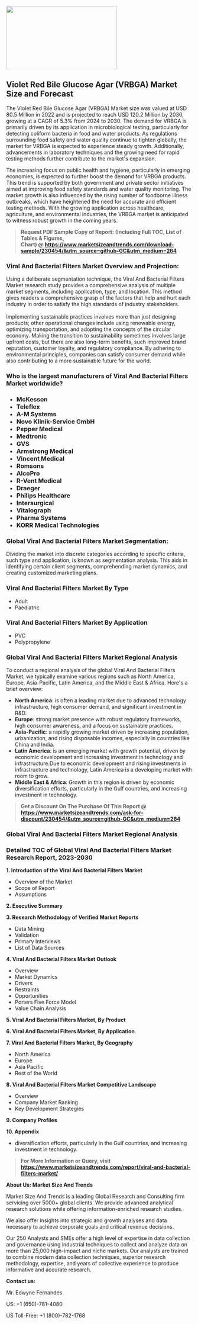 <p><img class="alignnone size-medium wp-image-20088" src="https://ffe5etoiles.com/wp-content/uploads/2024/12/MST1-300x171.png" alt="" width="300" height="171" /></p><h2>Violet Red Bile Glucose Agar (VRBGA) Market Size and Forecast</h2><p>The Violet Red Bile Glucose Agar (VRBGA) Market size was valued at USD 80.5 Million in 2022 and is projected to reach USD 120.2 Million by 2030, growing at a CAGR of 5.3% from 2024 to 2030. The demand for VRBGA is primarily driven by its application in microbiological testing, particularly for detecting coliform bacteria in food and water products. As regulations surrounding food safety and water quality continue to tighten globally, the market for VRBGA is expected to experience steady growth. Additionally, advancements in laboratory techniques and the growing need for rapid testing methods further contribute to the market's expansion.</p><p>The increasing focus on public health and hygiene, particularly in emerging economies, is expected to further boost the demand for VRBGA products. This trend is supported by both government and private sector initiatives aimed at improving food safety standards and water quality monitoring. The market growth is also influenced by the rising number of foodborne illness outbreaks, which have heightened the need for accurate and efficient testing methods. With the growing application across healthcare, agriculture, and environmental industries, the VRBGA market is anticipated to witness robust growth in the coming years.</p></p><blockquote id="" class=""><strong>Request PDF Sample Copy of Report: (Including Full TOC, List of Tables &amp; Figures, Chart)&nbsp;@&nbsp;<strong><a href="https://www.marketsizeandtrends.com/download-sample/230454/&utm_source=github-GC&utm_medium=264" target="_blank">https://www.marketsizeandtrends.com/download-sample/230454/&utm_source=github-GC&utm_medium=264</a></strong></strong></blockquote><h3 id="" class="">Viral And Bacterial Filters Market&nbsp;Overview and Projection:</h3><p id="" class="">Using a deliberate segmentation technique, the Viral And Bacterial Filters Market research study provides a comprehensive analysis of multiple market segments, including application, type, and location. This method gives readers a comprehensive grasp of the factors that help and hurt each industry in order to satisfy the high standards of industry stakeholders. <br /> <br />Implementing sustainable practices involves more than just designing products; other operational changes include using renewable energy, optimizing transportation, and adopting the concepts of the circular economy. Making the transition to sustainability sometimes involves large upfront costs, but there are also long-term benefits, such improved brand reputation, customer loyalty, and regulatory compliance. By adhering to environmental principles, companies can satisfy consumer demand while also contributing to a more sustainable future for the world.</p><h3 id="" class="">Who is the largest manufacturers of&nbsp;Viral And Bacterial Filters Market worldwide?</h3><h3 class=""><p><ul><li>McKesson </li><li> Teleflex </li><li> A-M Systems </li><li> Novo Klinik-Service GmbH </li><li> Pepper Medical </li><li> Medtronic </li><li> GVS </li><li> Armstrong Medical </li><li> Vincent Medical </li><li> Romsons </li><li> AlcoPro </li><li> R-Vent Medical </li><li> Draeger </li><li> Philips Healthcare </li><li> Intersurgical </li><li> Vitalograph </li><li> Pharma Systems </li><li> KORR Medical Technologies</li></ul></p></h3><h3 id="" class="">Global&nbsp;Viral And Bacterial Filters Market Segmentation:</h3><p id="" class="">Dividing the market into discrete categories according to specific criteria, such type and application, is known as segmentation analysis. This aids in identifying certain client segments, comprehending market dynamics, and creating customized marketing plans.</p><h3 id="" class="">Viral And Bacterial Filters Market&nbsp;By Type</h3><p><p><ul><li>Adult</li><li> Paediatric</p></li></ul></p></p><h3 id="" class="">Viral And Bacterial Filters Market&nbsp;By Application</h3><p class=""><p><ul><li>PVC</li><li> Polypropylene</li></ul></p></p><h3 id="" class="">Global Viral And Bacterial Filters Market Regional Analysis</h3><p id="" class="">To conduct a regional analysis of the global Viral And Bacterial Filters Market, we typically examine various regions such as North America, Europe, Asia-Pacific, Latin America, and the Middle East &amp; Africa. Here's a brief overview:</p><ul><li><strong>North America</strong>: is often a leading market due to advanced technology infrastructure, high consumer demand, and significant investment in R&amp;D.</li><li><strong>Europe</strong>: strong market presence with robust regulatory frameworks, high consumer awareness, and a focus on sustainable practices.</li><li><strong>Asia-Pacific</strong>: a rapidly growing market driven by increasing population, urbanization, and rising disposable incomes, especially in countries like China and India.</li><li><strong>Latin America</strong>: is an emerging market with growth potential, driven by economic development and increasing investment in technology and infrastructure.Due to economic development and rising investments in infrastructure and technology, Latin America is a developing market with room to grow.</li><li><strong>Middle East &amp; Africa</strong>: Growth in this region is driven by economic diversification efforts, particularly in the Gulf countries, and increasing investment in technology.</li></ul><blockquote id="" class=""><strong>Get a Discount On The Purchase Of This Report @ <strong><a href="https://www.marketsizeandtrends.com/ask-for-discount/230454/&utm_source=github-GC&utm_medium=264" target="_blank">https://www.marketsizeandtrends.com/ask-for-discount/230454/&utm_source=github-GC&utm_medium=264</a></strong></strong></blockquote><h3 id="" class="">Global Viral And Bacterial Filters Market Regional Analysis</h3><h3 id="" class="">Detailed TOC of Global Viral And Bacterial Filters Market Research Report, 2023-2030</h3><p id="" class=""><strong>1. Introduction of the Viral And Bacterial Filters Market</strong></p><ul><li>Overview of the Market</li><li>Scope of Report</li><li>Assumptions</li></ul><p id="" class=""><strong>2. Executive Summary</strong></p><p id="" class=""><strong>3. Research Methodology of Verified Market Reports</strong></p><ul><li>Data Mining</li><li>Validation</li><li>Primary Interviews</li><li>List of Data Sources</li></ul><p id="" class=""><strong>4. Viral And Bacterial Filters Market Outlook</strong></p><ul><li>Overview</li><li>Market Dynamics</li><li>Drivers</li><li>Restraints</li><li>Opportunities</li><li>Porters Five Force Model</li><li>Value Chain Analysis</li></ul><p id="" class=""><strong>5. Viral And Bacterial Filters Market, By Product</strong></p><p id="" class=""><strong>6. Viral And Bacterial Filters Market, By Application</strong></p><p id="" class=""><strong>7. Viral And Bacterial Filters Market, By Geography</strong></p><ul><li>North America</li><li>Europe</li><li>Asia Pacific</li><li>Rest of the World</li></ul><p id="" class=""><strong>8. Viral And Bacterial Filters Market Competitive Landscape</strong></p><ul><li>Overview</li><li>Company Market Ranking</li><li>Key Development Strategies</li></ul><p id="" class=""><strong>9. Company Profiles</strong></p><p id="" class=""><strong>10. Appendix</strong></p><ul><li>diversification efforts, particularly in the Gulf countries, and increasing investment in technology.</li></ul><blockquote id="" class=""><strong>For More Information or Query, visit <strong><strong><a href="https://www.marketsizeandtrends.com/report/viral-and-bacterial-filters-market/" target="_blank">https://www.marketsizeandtrends.com/report/viral-and-bacterial-filters-market/</a></strong></strong></strong></blockquote><p id="" class=""><strong>About Us: Market Size And Trends</strong></p><p id="" class="">Market Size And Trends is a leading Global Research and Consulting firm servicing over 5000+ global clients. We provide advanced analytical research solutions while offering information-enriched research studies.</p><p id="" class="">We also offer insights into strategic and growth analyses and data necessary to achieve corporate goals and critical revenue decisions.</p><p id="" class="">Our 250 Analysts and SMEs offer a high level of expertise in data collection and governance using industrial techniques to collect and analyze data on more than 25,000 high-impact and niche markets. Our analysts are trained to combine modern data collection techniques, superior research methodology, expertise, and years of collective experience to produce informative and accurate research.</p><p id="" class=""><strong>Contact us:</strong></p><p id="" class="">Mr. Edwyne Fernandes</p><p id="" class="">US: +1 (650)-781-4080</p><p id="" class="">US Toll-Free: +1 (800)-782-1768</p>
